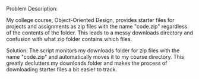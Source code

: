 Problem Description:

My college course, Object-Oriented Design, provides starter files for projects and assignments as zip files with the name
"code.zip" regardless of the contents of the folder. This leads to a messy downloads directory and confusion with what zip folder contains
which files.

Solution:
The script monitors my downloads folder for zip files with the name "code.zip" and automatically moves it to my course directory.
This greatly declutters my downloads folder and makes the process of downloading starter files a bit easier to track.
